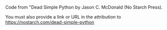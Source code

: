 Code from "Dead Simple Python by Jason C. McDonald (No Starch Press).

You must also provide a link or URL in the attribution to https://nostarch.com/dead-simple-python

